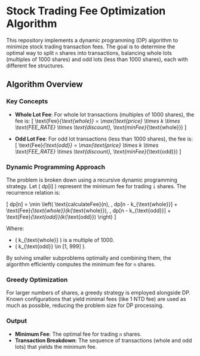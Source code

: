 # Stock Trading Fee Optimization Algorithm

This repository implements a dynamic programming (DP) algorithm to minimize stock trading transaction fees. The goal is to determine the optimal way to split `n` shares into transactions, balancing whole lots (multiples of 1000 shares) and odd lots (less than 1000 shares), each with different fee structures.

## Algorithm Overview

### Key Concepts

- **Whole Lot Fee**: For whole lot transactions (multiples of 1000 shares), the fee is:
  \[
  \text{Fee}_{\text{whole}} = \max(\text{price} \times k \times \text{FEE\_RATE} \times \text{discount}, \text{minFee}_{\text{whole}})
  \]

- **Odd Lot Fee**: For odd lot transactions (less than 1000 shares), the fee is:
  \[
  \text{Fee}_{\text{odd}} = \max(\text{price} \times k \times \text{FEE\_RATE} \times \text{discount}, \text{minFee}_{\text{odd}})
  \]

### Dynamic Programming Approach

The problem is broken down using a recursive dynamic programming strategy. Let \( dp[i] \) represent the minimum fee for trading `i` shares. The recurrence relation is:

\[
dp[n] = \min \left( \text{calculateFee}(n), \, dp[n - k_{\text{whole}}] + \text{Fee}_{\text{whole}}(k_{\text{whole}}), \, dp[n - k_{\text{odd}}] + \text{Fee}_{\text{odd}}(k_{\text{odd}}) \right)
\]

Where:
- \( k_{\text{whole}} \) is a multiple of 1000.
- \( k_{\text{odd}} \in [1, 999] \).

By solving smaller subproblems optimally and combining them, the algorithm efficiently computes the minimum fee for `n` shares.

### Greedy Optimization

For larger numbers of shares, a greedy strategy is employed alongside DP. Known configurations that yield minimal fees (like 1 NTD fee) are used as much as possible, reducing the problem size for DP processing.

### Output

- **Minimum Fee**: The optimal fee for trading `n` shares.
- **Transaction Breakdown**: The sequence of transactions (whole and odd lots) that yields the minimum fee.
